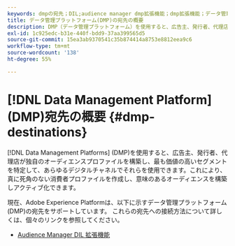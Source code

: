 ```yaml
---
keywords: dmpの宛先；DIL;audience manager dmp拡張機能；dmp拡張機能；データ管理プラットフォーム；データ管理プラットフォームの宛先
title: データ管理プラットフォーム(DMP)の宛先の概要
description: DMP（データ管理プラットフォーム）を使用すると、広告主、発行者、代理店が一意のオーディエンスプロファイルを構築し、最も価値の高いセグメントを特定して、あらゆるデジタルチャネルでそれらを使用できます。これにより、真に死角のない消費者プロファイルを作成し、意味のあるオーディエンスを構築しアクティブ化できます。
exl-id: 1c925edc-b31e-440f-bdd9-37aa399565d5
source-git-commit: 15ea3ab9370541c35b874414a8753e8812eea9c6
workflow-type: tm+mt
source-wordcount: '138'
ht-degree: 55%

---
```


# [!DNL Data Management Platform] (DMP)宛先の概要 {#dmp-destinations}

[!DNL Data Management Platforms] (DMP)を使用すると、広告主、発行者、代理店が独自のオーディエンスプロファイルを構築し、最も価値の高いセグメントを特定して、あらゆるデジタルチャネルでそれらを使用できます。これにより、真に死角のない消費者プロファイルを作成し、意味のあるオーディエンスを構築しアクティブ化できます。

現在、Adobe Experience Platformは、以下に示すデータ管理プラットフォーム(DMP)の宛先をサポートしています。 これらの宛先への接続方法について詳しくは、個々のリンクを参照してください。

* [Audience Manager DIL 拡張機能](aam-dil-extension.md)

